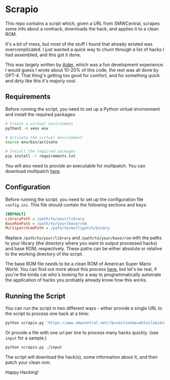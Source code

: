 # Scrapio

This repo contains a script which, given a URL from SMWCentral, scrapes some info about a romhack, downloads the hack, and applies it to a clean ROM.

It's a bit of mess, but most of the stuff I found that already existed was overcomplicated. I just wanted a quick way to churn through a list of hacks I had assembled, and this got it done.

This was largely written by [Aider](https://github.com/paul-gauthier/aider), which was a fun development experience. I would guess I wrote about 10-20% of this code, the rest was all done by GPT-4. That thing's getting too good for comfort, and for something quick and dirty like this it's majorly cool.

## Requirements
Before running the script, you need to set up a Python virtual environment and install the required packages:

```bash
# Create a virtual environment
python3 -m venv env

# Activate the virtual environment
source env/bin/activate

# Install the required packages
pip install -r requirements.txt
```

You will also need to provide an executable for multipatch. You can download multipatch [here](https://github.com/Sappharad/MultiPatch).

## Configuration

Before running the script, you need to set up the configuration file `config.ini`. This file should contain the following sections and keys:

```ini
[DEFAULT]
LibraryPath = /path/to/your/library
BaseRomPath = /path/to/your/base/rom
MultipatchCmdPath = /path/to/multipatch/binary
```

Replace `/path/to/your/library` and `/path/to/your/base/rom` with the paths to your library (the directory where you want to output processed hacks) and base ROM, respectively. These paths can be either absolute or relative to the working directory of the script.

The base ROM file needs to be a clean ROM of American Super Mario World. You can find out more about this process [here](https://www.smwcentral.net/?p=viewthread&t=88029&page=1&pid=1399053#p1399053), but let's be real, if you're the kinda cat who's looking for a way to programmatically automate the application of hacks you probably already know how this works.

## Running the Script

You can run the script in two different ways - either provide a single URL to the script to process one hack at a time:
```bash
python scrapio.py 'https://www.smwcentral.net/?p=section&a=details&id=28856'
```

Or provide a file with one url per line to process many hacks quickly. (see `input` for a sample.)
```bash
python scrapio.py ./input
```

The script will download the hack(s), some information about it, and then patch your clean rom.

Happy Hacking!
